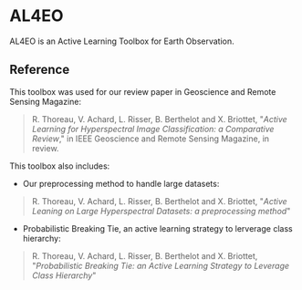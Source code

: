 # AL4EO

AL4EO is an Active Learning Toolbox for Earth Observation. 

## Reference 

This toolbox was used for our review paper in Geoscience and Remote Sensing Magazine:

> R. Thoreau, V. Achard, L. Risser, B. Berthelot and X. Briottet, "*Active Learning for Hyperspectral Image Classification: a Comparative Review*," in IEEE Geoscience and Remote Sensing Magazine, in review.

This toolbox also includes:

 * Our preprocessing method to handle large datasets:

> R. Thoreau, V. Achard, L. Risser, B. Berthelot and X. Briottet, "*Active Leaning on Large Hyperspectral Datasets: a preprocessing method*"

 * Probabilistic Breaking Tie, an active learning strategy to lerverage class hierarchy:

> R. Thoreau, V. Achard, L. Risser, B. Berthelot and X. Briottet, "*Probabilistic Breaking Tie: an Active Learning Strategy to Leverage Class Hierarchy*"